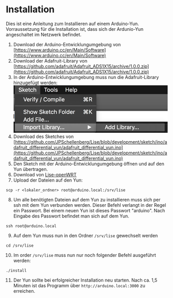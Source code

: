 Installation
================
Dies ist eine Anleitung zum Installieren auf einem Arduino-Yun. Vorraussetzung für die Installation ist, dass sich der Ardunio-Yun angeschaltet im Netzwerk befindet.

  1. Download der Arduino-Entwicklungumgebung von [https://www.arduino.cc/en/Main/Software](https://www.arduino.cc/en/Main/Software)
  2. Download der Adafruit-Library von [https://github.com/adafruit/Adafruit_ADS1X15/archive/1.0.0.zip](https://github.com/adafruit/Adafruit_ADS1X15/archive/1.0.0.zip)
  3. In der Arduino-Entwicklungumgebung muss nun die Adafruit-Library hinzugefügt werden:
  	![add lib](img/arduino_add_lib.png)
  4. Download des Sketches von [https://github.com/JPSchellenberg/Lise/blob/development/sketch/ino/adafruit_differential_yun/adafruit_differential_yun.ino](https://github.com/JPSchellenberg/Lise/blob/development/sketch/ino/adafruit_differential_yun/adafruit_differential_yun.ino)
  5. Den Sketch mit der Arduino-Entwicklungumgebung öffnen und auf den Yun übertragen.
  6. Download von [Lise-openWRT](http://lise.education/download/Lise-openWRT.zip)
  7. Upload der Dateien auf den Yun:

    scp -r <lokaler_ordner> root@arduino.local:/srv/lise

  8. Um alle benötigten Dateien auf dem Yun zu installieren muss sich per ssh mit dem Yun verbunden werden. Dieser Befehl verlangt in der Regel ein Passwort. Bei einem neuen Yun ist dieses Passwort "arduino". Nach Eingabe des Passwort befindet man sich auf dem Yun.

    ssh root@arduino.local

  9. Auf dem Yun muss nun in den Ordner `/srv/lise` gewechselt werden

    cd /srv/lise

  10. Im order `/srv/lise` muss nun nur noch folgender Befehl ausgeführt werden:

    ./install

  11. Der Yun sollte bei erfolgreicher Installation neu starten. Nach ca. 1,5 Minuten ist das Programm über `http://arduino.local:3000` zu erreichen.